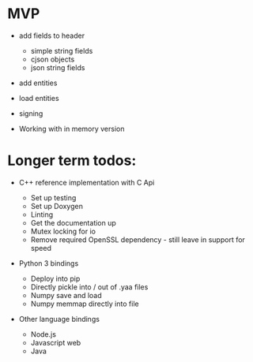 # MVP

* add fields to header 
    * simple string fields
    * cjson objects
    * json string fields

* add entities
* load entities
* signing
* Working with in memory version


# Longer term todos:

* C++ reference implementation with C Api
    * Set up testing
    * Set up Doxygen
    * Linting
    * Get the documentation up
    * Mutex locking for io
    * Remove required OpenSSL dependency - still leave in support for speed

* Python 3 bindings
    * Deploy into pip
    * Directly pickle into / out of .yaa files
    * Numpy save and load
    * Numpy memmap directly into file

* Other language bindings
    * Node.js
    * Javascript web
    * Java
